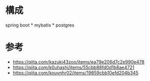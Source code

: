 

# 構成

spring boot * mybatis * postgres

# 参考

* https://qiita.com/kazuki43zoo/items/ea79e206d7c2e990e478
* https://qiita.com/k0uhashi/items/55cbb88fd0d1b8ae4721
* https://qiita.com/kouynhr02/items/19859cbb10efd204b345

